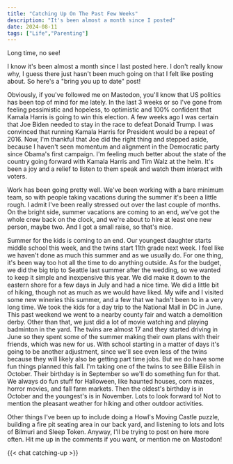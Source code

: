 ```yaml
---
title: "Catching Up On The Past Few Weeks"
description: "It's been almost a month since I posted"
date: 2024-08-11
tags: ["Life","Parenting"]
---
```


Long time, no see!

I know it's been almost a month since I last posted here. I don't really know why, I guess there just hasn't been much going on that I felt like posting about. So here's a "bring you up to date" post!

Obviously, if you've followed me on Mastodon, you'll know that US politics has been top of mind for me lately. In the last 3 weeks or so I've gone from feeling pessimistic and hopeless, to optimistic and 100% confident that Kamala Harris is going to win this election. A few weeks ago I was certain that Joe Biden needed to stay in the race to defeat Donald Trump. I was convinced that running Kamala Harris for President would be a repeat of 2016. Now, I'm thankful that Joe did the right thing and stepped aside, because I haven't seen momentum and alignment in the Democratic party since Obama's first campaign. I'm feeling much better about the state of the country going forward with Kamala Harris and Tim Walz at the helm. It's been a joy and a relief to listen to them speak and watch them interact with voters.

Work has been going pretty well. We've been working with a bare minimum team, so with people taking vacations during the summer it's been a little rough. I admit I've been really stressed out over the last couple of months. On the bright side, summer vacations are coming to an end, we've got the whole crew back on the clock, and we're about to hire at least one new person, maybe two. And I got a small raise, so that's nice.

Summer for the kids is coming to an end. Our youngest daughter starts middle school this week, and the twins start 11th grade next week. I feel like we haven't done as much this summer and as we usually do. For one thing, it's been way too hot all the time to do anything outside. As for the budget, we did the big trip to Seattle last summer after the wedding, so we wanted to keep it simple and inexpensive this year. We did make it down to the eastern shore for a few days in July and had a nice time. We did a little bit of hiking, though not as much as we would have liked. My wife and I visited some new wineries this summer, and a few that we hadn't been to in a very long time. We took the kids for a day trip to the National Mall in DC in June. This past weekend we went to a nearby county fair and watch a demolition derby. Other than that, we just did a lot of movie watching and playing badminton in the yard. The twins are almost 17 and they started driving in June so they spent some of the summer making their own plans with their friends, which was new for us. With school starting in a matter of days it's going to be another adjustment, since we'll see even less of the twins because they will likely also be getting part time jobs. But we do have some fun things planned this fall. I'm taking one of the twins to see Billie Eilish in October. Their birthday is in September so we'll do something fun for that. We always do fun stuff for Halloween, like haunted houses, corn mazes, horror movies, and fall farm markets. Then the oldest's birthday is in October and the youngest's is in November. Lots to look forward to! Not to mention the pleasant weather for hiking and other outdoor activities.

Other things I've been up to include doing a Howl's Moving Castle puzzle, building a fire pit seating area in our back yard, and listening to lots and lots of Bilmuri and Sleep Token. Anyway, I'll be trying to post on here more often. Hit me up in the comments if you want, or mention me on Mastodon!

{{< chat catching-up >}}